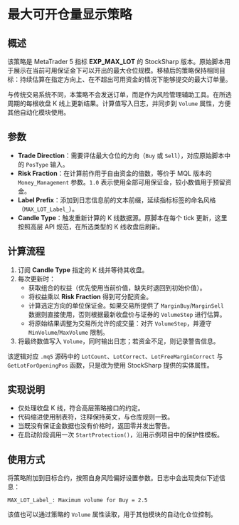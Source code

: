 # 最大可开仓量显示策略

## 概述
该策略是 MetaTrader 5 指标 **EXP_MAX_LOT** 的 StockSharp 版本。原始脚本用于展示在当前可用保证金下可以开出的最大仓位规模。移植后的策略保持相同目标：持续估算在指定方向上、在不超出可用资金的情况下能够提交的最大订单量。

与传统交易系统不同，本策略不会发送订单，而是作为风险管理辅助工具。在所选周期的每根收盘 K 线上更新结果。计算值写入日志，并同步到 `Volume` 属性，方便其他自动化模块使用。

## 参数
- **Trade Direction**：需要评估最大仓位的方向（`Buy` 或 `Sell`），对应原始脚本中的 `PosType` 输入。
- **Risk Fraction**：在计算前作用于自由资金的倍数，等价于 MQL 版本的 `Money_Management` 参数。`1.0` 表示使用全部可用保证金，较小数值用于预留资金。
- **Label Prefix**：添加到日志信息前的文本前缀，延续指标标签的命名风格（`MAX_LOT_Label_`）。
- **Candle Type**：触发重新计算的 K 线数据源。原脚本在每个 tick 更新，这里按照高层 API 规范，在所选类型的 K 线收盘后刷新。

## 计算流程
1. 订阅 **Candle Type** 指定的 K 线并等待其收盘。
2. 每次更新时：
   - 获取组合的权益（优先使用当前价值，缺失时退回到初始价值）。
   - 将权益乘以 **Risk Fraction** 得到可分配资金。
   - 计算选定方向的单位保证金。如果交易所提供了 `MarginBuy`/`MarginSell` 数据则直接使用，否则根据最新收盘价与证券的 `VolumeStep` 进行估算。
   - 将原始结果调整为交易所允许的成交量：对齐 `VolumeStep`，并遵守 `MinVolume`/`MaxVolume` 限制。
3. 将最终数值写入 `Volume`，同时输出日志；若资金不足，则记录警告信息。

该逻辑对应 `.mq5` 源码中的 `LotCount`、`LotCorrect`、`LotFreeMarginCorrect` 与 `GetLotForOpeningPos` 函数，只是改为使用 StockSharp 提供的实体属性。

## 实现说明
- 仅处理收盘 K 线，符合高层策略接口的约定。
- 代码缩进使用制表符，注释保持英文，与仓库规则一致。
- 当既没有保证金数据也没有价格时，返回零并发出警告。
- 在启动阶段调用一次 `StartProtection()`，沿用示例项目中的保护性模板。

## 使用方式
将策略附加到目标合约，按照自身风险偏好设置参数。日志中会出现类似下述信息：

```
MAX_LOT_Label_: Maximum volume for Buy = 2.5
```

该值也可以通过策略的 `Volume` 属性读取，用于其他模块的自动化仓位控制。
